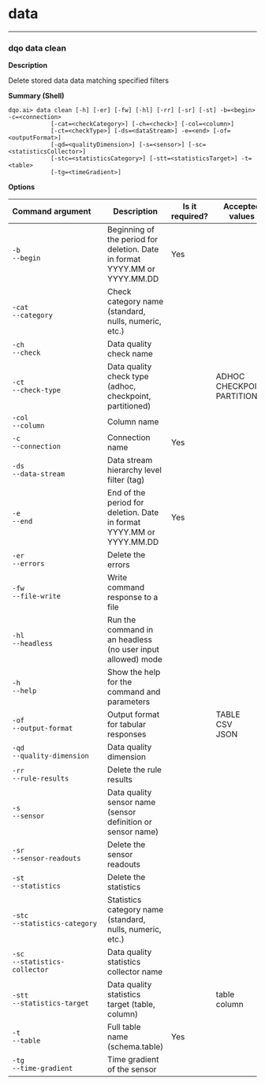 # data

___
### **dqo data clean**

**Description**

Delete stored data data matching specified filters


**Summary (Shell)**
```
dqo.ai> data clean [-h] [-er] [-fw] [-hl] [-rr] [-sr] [-st] -b=<begin> -c=<connection>
            [-cat=<checkCategory>] [-ch=<check>] [-col=<column>]
            [-ct=<checkType>] [-ds=<dataStream>] -e=<end> [-of=<outputFormat>]
            [-qd=<qualityDimension>] [-s=<sensor>] [-sc=<statisticsCollector>]
            [-stc=<statisticsCategory>] [-stt=<statisticsTarget>] -t=<table>
            [-tg=<timeGradient>]

```

**Options**  
  
| Command&nbsp;argument&nbsp;&nbsp;&nbsp;&nbsp; | Description | Is it required? | Accepted values |
|-----------------------------------------------|-------------|-----------------|-----------------|
|`-b`<br/>`--begin`<br/>|Beginning of the period for deletion. Date in format YYYY.MM or YYYY.MM.DD|Yes||
|`-cat`<br/>`--category`<br/>|Check category name (standard, nulls, numeric, etc.)| ||
|`-ch`<br/>`--check`<br/>|Data quality check name| ||
|`-ct`<br/>`--check-type`<br/>|Data quality check type (adhoc, checkpoint, partitioned)| |ADHOC<br/>CHECKPOINT<br/>PARTITIONED<br/>|
|`-col`<br/>`--column`<br/>|Column name| ||
|`-c`<br/>`--connection`<br/>|Connection name|Yes||
|`-ds`<br/>`--data-stream`<br/>|Data stream hierarchy level filter (tag)| ||
|`-e`<br/>`--end`<br/>|End of the period for deletion. Date in format YYYY.MM or YYYY.MM.DD|Yes||
|`-er`<br/>`--errors`<br/>|Delete the errors| ||
|`-fw`<br/>`--file-write`<br/>|Write command response to a file| ||
|`-hl`<br/>`--headless`<br/>|Run the command in an headless (no user input allowed) mode| ||
|`-h`<br/>`--help`<br/>|Show the help for the command and parameters| ||
|`-of`<br/>`--output-format`<br/>|Output format for tabular responses| |TABLE<br/>CSV<br/>JSON<br/>|
|`-qd`<br/>`--quality-dimension`<br/>|Data quality dimension| ||
|`-rr`<br/>`--rule-results`<br/>|Delete the rule results| ||
|`-s`<br/>`--sensor`<br/>|Data quality sensor name (sensor definition or sensor name)| ||
|`-sr`<br/>`--sensor-readouts`<br/>|Delete the sensor readouts| ||
|`-st`<br/>`--statistics`<br/>|Delete the statistics| ||
|`-stc`<br/>`--statistics-category`<br/>|Statistics category name (standard, nulls, numeric, etc.)| ||
|`-sc`<br/>`--statistics-collector`<br/>|Data quality statistics collector name| ||
|`-stt`<br/>`--statistics-target`<br/>|Data quality statistics target (table, column)| |table<br/>column<br/>|
|`-t`<br/>`--table`<br/>|Full table name (schema.table)|Yes||
|`-tg`<br/>`--time-gradient`<br/>|Time gradient of the sensor| ||



